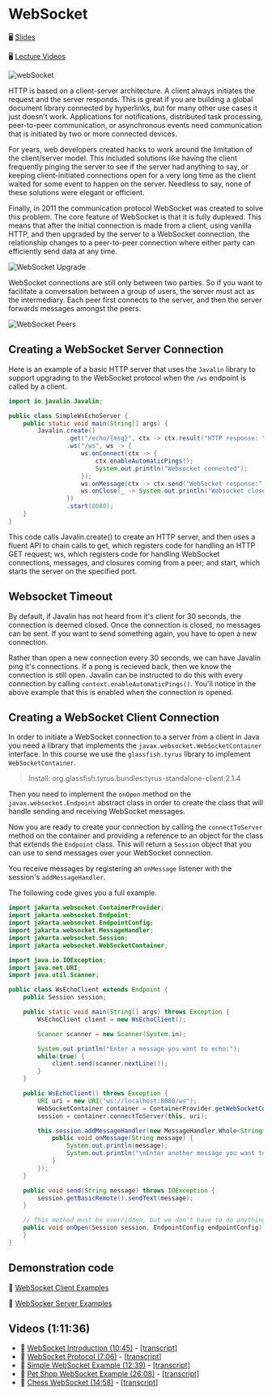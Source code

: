 # WebSocket

🖥️ [Slides](https://docs.google.com/presentation/d/1isIXUjbcOjWPD4ZXz5j98t4xns8ImKj9/edit?usp=sharing&ouid=110961336761942794636&rtpof=true&sd=true)

🖥️ [Lecture Videos](#videos)

![webSocket](webServicesWebSocketsLogo.png)

HTTP is based on a client-server architecture. A client always initiates the request and the server responds. This is great if you are building a global document library connected by hyperlinks, but for many other use cases it just doesn't work. Applications for notifications, distributed task processing, peer-to-peer communication, or asynchronous events need communication that is initiated by two or more connected devices.

For years, web developers created hacks to work around the limitation of the client/server model. This included solutions like having the client frequently pinging the server to see if the server had anything to say, or keeping client-initiated connections open for a very long time as the client waited for some event to happen on the server. Needless to say, none of these solutions were elegant or efficient.

Finally, in 2011 the communication protocol WebSocket was created to solve this problem. The core feature of WebSocket is that it is fully duplexed. This means that after the initial connection is made from a client, using vanilla HTTP, and then upgraded by the server to a WebSocket connection, the relationship changes to a peer-to-peer connection where either party can efficiently send data at any time.

![WebSocket Upgrade](webServicesWebSocketUpgrade.jpg)

WebSocket connections are still only between two parties. So if you want to facilitate a conversation between a group of users, the server must act as the intermediary. Each peer first connects to the server, and then the server forwards messages amongst the peers.

![WebSocket Peers](webServicesWebSocketPeers.jpg)

## Creating a WebSocket Server Connection

Here is an example of a basic HTTP server that uses the `Javalin` library to support upgrading to the WebSocket protocol when the `/ws` endpoint is called by a client.

```java
import io.javalin.Javalin;

public class SimpleWsEchoServer {
    public static void main(String[] args) {
        Javalin.create()
                .get("/echo/{msg}", ctx -> ctx.result("HTTP response: " + ctx.pathParam("msg")))
                .ws("/ws", ws -> {
                    ws.onConnect(ctx -> {
                        ctx.enableAutomaticPings();
                        System.out.println("Websocket connected");
                    });
                    ws.onMessage(ctx -> ctx.send("WebSocket response:" + ctx.message()));
                    ws.onClose(_ -> System.out.println("Websocket closed"));
                })
                .start(8080);
    }
}
```

This code calls Javalin.create() to create an HTTP server, and then uses a fluent API to chain calls to get, which registers code for handling an HTTP GET request; ws, which registers code for handling WebSocket connections, messages, and closures coming from a peer; and start, which starts the server on the specified port.

## Websocket Timeout

By default, if Javalin has not heard from it's client for 30 seconds, the connection is deemed closed. Once the connection is closed, no messages can be sent. If you want to send something again, you have to open a new connection.

Rather than open a new connection every 30 seconds, we can have Javalin ping it's connections. If a pong is recieved back, then we know the connection is still open. Javalin can be instructed to do this with every connection by calling `context.enableAutomaticPings()`. You'll notice in the above example that this is enabled when the connection is opened.

## Creating a WebSocket Client Connection

In order to initiate a WebSocket connection to a server from a client in Java you need a library that implements the `javax.websocket.WebSocketContainer` interface. In this course we use the `glassfish.tyrus` library to implement `WebSocketContainer`.

> Install: org.glassfish.tyrus.bundles:tyrus-standalone-client:2.1.4

Then you need to implement the `onOpen` method on the `javax.websocket.Endpoint` abstract class in order to create the class that will handle sending and receiving WebSocket messages.

Now you are ready to create your connection by calling the `connectToServer` method on the container and providing a reference to an object for the class that extends the `Endpoint` class. This will return a `Session` object that you can use to send messages over your WebSocket connection.

You receive messages by registering an `onMessage` listener with the session's `addMessageHandler`.

The following code gives you a full example.

```java
import jakarta.websocket.ContainerProvider;
import jakarta.websocket.Endpoint;
import jakarta.websocket.EndpointConfig;
import jakarta.websocket.MessageHandler;
import jakarta.websocket.Session;
import jakarta.websocket.WebSocketContainer;

import java.io.IOException;
import java.net.URI;
import java.util.Scanner;

public class WsEchoClient extends Endpoint {
    public Session session;

    public static void main(String[] args) throws Exception {
        WsEchoClient client = new WsEchoClient();

        Scanner scanner = new Scanner(System.in);

        System.out.println("Enter a message you want to echo:");
        while(true) {
            client.send(scanner.nextLine());
        }
    }

    public WsEchoClient() throws Exception {
        URI uri = new URI("ws://localhost:8080/ws");
        WebSocketContainer container = ContainerProvider.getWebSocketContainer();
        session = container.connectToServer(this, uri);

        this.session.addMessageHandler(new MessageHandler.Whole<String>() {
            public void onMessage(String message) {
                System.out.println(message);
                System.out.println("\nEnter another message you want to echo:");
            }
        });
    }

    public void send(String message) throws IOException {
        session.getBasicRemote().sendText(message);
    }

    // This method must be overridden, but we don't have to do anything with it
    public void onOpen(Session session, EndpointConfig endpointConfig) {
    }
}

```

## Demonstration code

📁 [WebSocket Client Examples](example-code/client)

📁 [WebSocker Server Examples](example-code/server)

## <a name="videos"></a>Videos (1:11:36)

- 🎥 [WebSocket Introduction (10:45)](https://byu.hosted.panopto.com/Panopto/Pages/Viewer.aspx?id=fcd3b045-d06e-41f7-8a0e-b1a1014a7b97) - [[transcript]](https://github.com/user-attachments/files/17753884/CS_240_WebSocket_Introduction_Transcript.pdf)
- 🎥 [WebSocket Protocol (7:06)](https://byu.hosted.panopto.com/Panopto/Pages/Viewer.aspx?id=91c23bc0-410b-4848-be81-b1a1014dab96) - [[transcript]](https://github.com/user-attachments/files/17753890/CS_240_WebSocket_Protocol_Transcript.pdf)
- 🎥 [Simple WebSocket Example (12:39)](https://byu.hosted.panopto.com/Panopto/Pages/Viewer.aspx?id=5ea47462-3100-4597-a7ce-b1a1014ffd34) - [[transcript]](https://github.com/user-attachments/files/17753898/CS_240_Simple_WebSocket_Example_Transcript.pdf)
- 🎥 [Pet Shop WebSocket Example (26:08)](https://byu.hosted.panopto.com/Panopto/Pages/Viewer.aspx?id=155aeaa0-e35e-40fe-94bd-b1a10153d812) - [[transcript]](https://github.com/user-attachments/files/17753916/CS_240_Petshop_WebSocket_Example_Transcript.pdf)
- 🎥 [Chess WebSocket (14:58)](https://byu.hosted.panopto.com/Panopto/Pages/Viewer.aspx?id=fe962f4a-4e75-47f4-ba91-b1a1015b7928) - [[transcript]](https://github.com/user-attachments/files/17753934/CS_240_Chess_WebSocket_Transcript.pdf)
